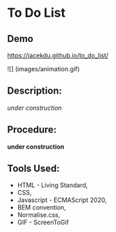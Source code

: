 # To Do List
## Demo
https://jacekdu.github.io/to_do_list/

![] (images/animation.gif)

## Description:
*under construction*

## Procedure:
**under construction**

## Tools Used:
- HTML - Living Standard,
- CSS,
- Javascript - ECMAScript 2020,
- BEM convention,
- Normalise.css,
- GIF - ScreenToGif
